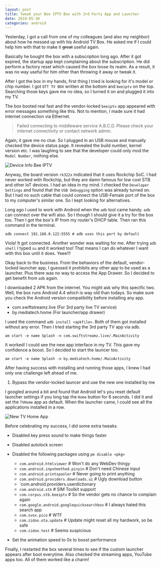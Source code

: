```yaml
---
layout: post
title: Tweak your Bee IPTV Box with 3rd Party App and Launcher
date: 2019-05-30
categories: android
---
```

Yesterday, I got a call from one of my colleagues (and also my neighbor) about how he messed up with his Android TV Box. He asked me if I could help him with that to make it <strike>great</strike> useful again.

Basically he bought the box with a subscription long ago. After it got expired, the startup app kept complaining about the subscription. He did perform a factory reset which caused the box loose its realm. As a result, it was no way useful for him other than throwing it away or tweak it.

After I got the box in my hands, first thing I tried is looking for it's model or chip number. I got `OTT TV BOX` written at the bottom and `beeiptv` on the top. Searching those keys gave me no idea, so I turned it on and plugged it into my TV.

The box booted real fast and the vendor-locked `beeiptv` app appeared with error messages something like this. Not to mention, I made sure it had internet connection via Ethernet.

> Failed connecting to middleware service A.B.C.D. Please check your internet connectivity or contact network admin.

Again, it gave me no clue. So I plugged in an USB mouse and manually checked the device status page. It revealed the build number, kernel version etc. I was laughing to see that the developer could only mod the `Model Number`, nothing else.

![Device Info Bee IPTV](https://i.imgur.com/FI2bzOq.png)

Anyway, the board version `rk322x` indicated that it uses Rockchip SoC. I had never worked with Rockchip, but they are damn famous for low cost STB and other IoT devices. I had an idea in my mind. I checked the `Developer Settings` and found that the `USB Debugging` option was already turned on. But I had no such cable that could connect the USB-Female port of the box to my computer's similar one. So I kept looking for alternatives.

Long ago I used to work with Android when the `adb` tool came handy. `adb` can connect over the wifi also. So I though I should give it a try for the box too. Then I got the box's IP from my router's DHCP table. Then ran this command in the terminal.

```
adb connect 192.168.0.122:5555 # adb uses this port by default
```

Viola! It got connected. Another wonder was waiting for me. After trying `adb shell` I typed `su` and it worked too! That means I can do whatever I want with this box until it does. Yeee!!!

Okay back to the business. From the behaviors of the default, vendor-locked launcher app, I guessed it prohibits any other app to be used as a launcher. Plus there was no way to access the App Drawer. So I decided to get benefit from `adb` again.

I downloaded 2 APK from the internet. You might ask why this specific two. Well, the box runs Android 4.4 which is way old than todays. So make sure you check the Android version compatibility before installing any app.

* com.swiftstreamz.live (For 3rd party live TV service)
* by.mediatech.home (For launcher/app drawer)

I used the command `adb install <apkfile>`. Both of them got installed without any error. Then I tried starting the 3rd party TV app via adb.

```
am start -e name Splash -n com.swiftstreamz.live/.MainActivity
```

It worked! I could see the new app interface in my TV. This gave my confidence a boost. So I decided to start the launcer too.

```
am start -e name Splash -n by.mediatech.home/.MainActivity
```

After having success with installing and running those apps, I knew I had only one challenge left ahead of me.

1. Bypass the vendor-locked launcer and use the new one installed by me

I googled around a bit and found that Android let's you reset default launcher settings if you long tap the `Home` button for 6 seconds. I did it and set the `TVHome` app as default. When the launcher came, I could see all the applications installed in a row.

![New TV Home App](https://i.imgur.com/eskp7sG.jpg)

Before celebrating my success, I did some extra tweaks.

* Disabled key press sound to make things faster
* Disabled autolock screen
* Disabled the following packages using `pm disable <pkg>`
    
    * `com.android.htmlviewer` # Won't do any WebDev thingy
    * `com.android.inputmethod.pinyin` # Don't need Chinese input
    * `com.android.printspooler` # Never going to print anything
    * `com.android.providers.downloads.ui` # Ugly download button
    * `com.android.providers.userdictionary
    * `com.android.stk` # SIM Toolkit support
    * `com.corpus.stb.beeiptv` # So the vendor gets no chance to complain again
    * `com.google.android.googlequicksearchbox` # I always hated this search app
    * `com.svox.pico` # WTF
    * `com.zidoo.ota.update` # Update might reset all my hardwork, so be safe
    * `com.zidoo.test` # Seems suspicious
    
* Set the animation speed to 0x to boost performance

Finally, I restarted the box several times to see if the custom launcher appears after boot everytime. Also checked the streaming apps, YouTube apps too. All of them worked like a charm!
